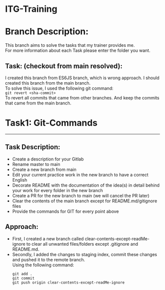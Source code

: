 # ITG-Training

# Branch Description:

This branch aims to solve the tasks that my trainer provides me.  
For more information about each Task please enter the folder you want.

## Task: (checkout from main resolved):
I created this branch from ES6JS branch, which is wrong approach. I should created this branch from the main branch.  
To solve this issue, I used the following git command:  
```git revert <sha-commit>```  
To revert all commits that came from other branches. And keep the commits that came from the main branch.

# Task1: Git-Commands
---

## Task Description:

- Create a description for your Gitlab
- Rename master to main
- Create a new branch from main
- Edit your current practice work in the new branch to have a correct English
- Decorate README with the documentation of the idea(s) in detail behind your work for every folder in the new branch
- Create a PR for the new branch to main (we will cancel the PR later)
- Clear the contents of the main branch except for README.md/gitignore files
- Provide the commands for GIT for every point above

## Approach:
- First, I created a new branch called clear-contents-except-readMe-ignore to clear all unwanted files/folders except .gitignore and README.md.
- Secondly, I added the changes to staging index, commit these changes and pushed it to the remote branch.  
  Using the following command:
  ```
  git add .
  git commit 
  git push origin clear-contents-except-readMe-ignore
  ```